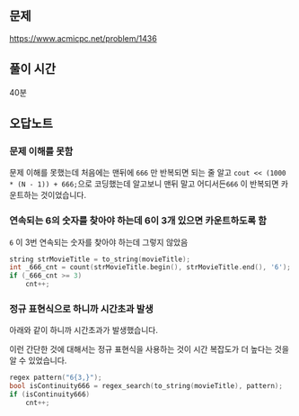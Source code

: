 ## 문제

https://www.acmicpc.net/problem/1436

## 풀이 시간

40분

## 오답노트

### 문제 이해를 못함

문제 이해를 못했는데 처음에는 맨뒤에 `666` 만 반복되면 되는 줄 알고 `cout << (1000 * (N - 1)) + 666;`으로 코딩했는데 알고보니 맨뒤 말고 어디서든`666` 이 반복되면 카운트하는 것이었습니다.

### 연속되는 6의 숫자를 찾아야 하는데 6이 3개 있으면 카운트하도록 함

`6` 이 3번 연속되는 숫자를 찾아야 하는데 그렇지 않았음

```cpp
string strMovieTitle = to_string(movieTitle);
int _666_cnt = count(strMovieTitle.begin(), strMovieTitle.end(), '6');
if (_666_cnt >= 3)
    cnt++;
```

### 정규 표현식으로 하니까 시간초과 발생

아래와 같이 하니까 시간초과가 발생했습니다.

이런 간단한 것에 대해서는 정규 표현식을 사용하는 것이 시간 복잡도가 더 높다는 것을 알 수 있었습니다.

```cpp
regex pattern("6{3,}");
bool isContinuity666 = regex_search(to_string(movieTitle), pattern);
if (isContinuity666)
    cnt++;
```
